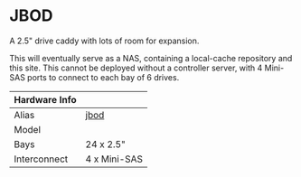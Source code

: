 
# JBOD

A 2.5" drive caddy with lots of room for expansion.

This will eventually serve as a NAS, containing a local-cache repository and this site. This cannot be deployed without a controller server, with 4 Mini-SAS ports to connect to each bay of 6 drives.

**Hardware Info** | |
---|---
Alias | [jbod]()
Model | 
Bays | 24 x 2.5"
Interconnect | 4 x Mini-SAS
